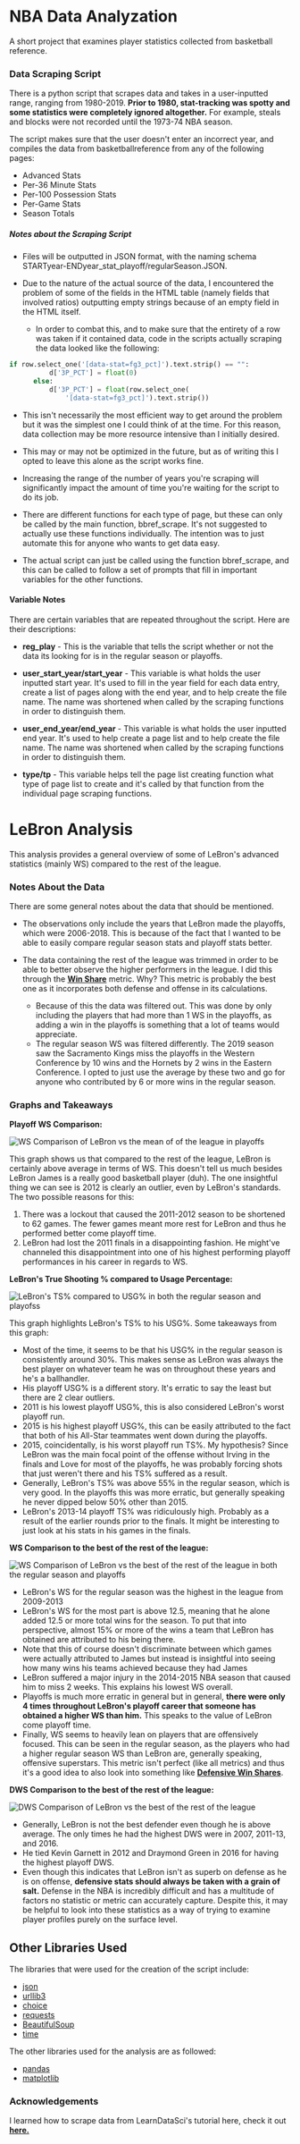 # NBA Data Analyzation
A short project that examines player statistics collected from basketball reference.

### Data Scraping Script
There is a python script that scrapes data and takes in a user-inputted range, ranging from 1980-2019.
**Prior to 1980, stat-tracking was spotty and some statistics were completely ignored altogether.** For example, steals and blocks were not recorded until the 1973-74 NBA season.  

The script makes sure that the user doesn't enter an incorrect year, and compiles the data from basketballreference from any of the following pages:
- Advanced Stats
- Per-36 Minute Stats
- Per-100 Possession Stats
- Per-Game Stats
- Season Totals

##### Notes about the Scraping Script
- Files will be outputted in JSON format, with the naming schema STARTyear-ENDyear_stat_playoff/regularSeason.JSON.

- Due to the nature of the actual source of the data, I encountered the problem of some of the fields in the HTML table (namely fields that involved ratios) outputting empty strings because of an empty field in the HTML itself.

  - In order to combat this, and to make sure that the entirety of a row was taken if it contained data, code in the scripts actually scraping the data looked like the following:
```python
if row.select_one('[data-stat=fg3_pct]').text.strip() == "":
          d['3P_PCT'] = float(0)
      else:
          d['3P_PCT'] = float(row.select_one(
              '[data-stat=fg3_pct]').text.strip())
```

  - This isn't necessarily the most efficient way to get around the problem but it was the simplest one I could think of at the time. For this reason, data collection may be more resource intensive than I initially desired.

  - This may or may not be optimized in the future, but as of writing this I opted to leave this alone as the script works fine.

- Increasing the range of the number of years you're scraping will significantly impact the amount of time you're waiting for the script to do its job.

- There are different functions for each type of page, but these can only be called by the main function, bbref_scrape. It's not suggested to actually use these functions individually. The intention was to just automate this for anyone who wants to get data easy.

- The actual script can just be called using the function bbref_scrape, and this can be called to follow a set of prompts that fill in important variables for the other functions.

#### Variable Notes
There are certain variables that are repeated throughout the script. Here are their descriptions:

- **reg_play** - This is the variable that tells the script whether or not the data its looking for is in the regular season or playoffs.

- **user_start_year/start_year** - This variable is what holds the user inputted start year. It's used to fill in the year field for each data entry, create a list of pages along with the end year, and to help create the file name. The name was shortened when called by the scraping functions in order to distinguish them.

- **user_end_year/end_year** - This variable is what holds the user inputted end year. It's used to help create a page list and to help create the file name. The name was shortened when called by the scraping functions in order to distinguish them.

- **type/tp** - This variable helps tell the page list creating function what type of page list to create and it's called by that function from the individual page scraping functions.

# LeBron Analysis
This analysis provides a general overview of some of LeBron's advanced statistics (mainly WS) compared to the rest of the league.

### Notes About the Data
There are some general notes about the data that should be mentioned.

- The observations only include the years that LeBron made the playoffs, which were 2006-2018. This is because of the fact that I wanted to be able to easily compare regular season stats and playoff stats better.

- The data containing the rest of the league was trimmed in order to be able to better observe the higher performers in the league. I did this through the [**Win Share**](https://www.google.com/url?sa=t&rct=j&q=&esrc=s&source=web&cd=1&cad=rja&uact=8&ved=2ahUKEwiyg5bn8MriAhVqhOAKHa2vB8wQFjAAegQIAhAB&url=https%3A%2F%2Fwww.basketball-reference.com%2Fabout%2Fws.html&usg=AOvVaw0jxffVleHWloZae-NqAxlJ) metric. Why? This metric is probably the best one as it incorporates both defense and offense in its calculations.
  - Because of this the data was filtered out. This was done by only including the players that had more than 1 WS in the playoffs, as adding a win in the playoffs is something that a lot of teams would appreciate.
  - The regular season WS was filtered differently. The 2019 season saw the Sacramento Kings miss the playoffs in the Western Conference by 10 wins and the Hornets by 2 wins in the Eastern Conference. I opted to just use the average by these two and go for anyone who contributed by 6 or more wins in the regular season.

### Graphs and Takeaways

**Playoff WS Comparison:**

![WS Comparison of LeBron vs the mean of of the league in playoffs](https://github.com/Mir-Khan/NBA-Data-Analysis/blob/master/WS_PF_LBJvsLeagueAVG.png)

This graph shows us that compared to the rest of the league, LeBron is certainly above average in terms of WS. This doesn't tell us much besides LeBron James is a really good basketball player (duh). The one insightful thing we can see is 2012 is clearly an outlier, even by LeBron's standards. The two possible reasons for this:
1. There was a lockout that caused the 2011-2012 season to be shortened to 62 games. The fewer games meant more rest for LeBron and thus he performed better come playoff time.
2. LeBron had lost the 2011 finals in a disappointing fashion. He might've channeled this disappointment into one of his highest performing playoff performances in his career in regards to WS.

**LeBron's True Shooting % compared to Usage Percentage:**

![LeBron's TS% compared to USG% in both the regular season and playofss](https://github.com/Mir-Khan/NBA-Data-Analysis/blob/master/TSPct_LBJ.png)

This graph highlights LeBron's TS% to his USG%. Some takeaways from this graph:
- Most of the time, it seems to be that his USG% in the regular season is consistently around 30%. This makes sense as LeBron was always the best player on whatever team he was on throughout these years and he's a ballhandler.
- His playoff USG% is a different story. It's erratic to say the least but there are 2 clear outliers.
 - 2011 is his lowest playoff USG%, this is also considered LeBron's worst playoff run.
 - 2015 is his highest playoff USG%, this can be easily attributed to the fact that both of his All-Star teammates went down during the playoffs.
- 2015, coincidentally, is his worst playoff run TS%. My hypothesis? Since LeBron was the main focal point of the offense without Irving in the finals and Love for most of the playoffs, he was probably forcing shots that just weren't there and his TS% suffered as a result.
 - Generally, LeBron's TS% was above 55% in the regular season, which is very good. In the playoffs this was more erratic, but generally speaking he never dipped below 50% other than 2015.
 - LeBron's 2013-14 playoff TS% was ridiculously high. Probably as a result of the earlier rounds prior to the finals. It might be interesting to just look at his stats in his games in the finals.


**WS Comparison to the best of the rest of the league:**

![WS Comparison of LeBron vs the best of the rest of the league in both the regular season and playoffs](https://github.com/Mir-Khan/NBA-Data-Analysis/blob/master/LBJ%20WS%20Comparisons.png)

- LeBron's WS for the regular season was the highest in the league from 2009-2013
- LeBron's WS for the most part is above 12.5, meaning that he alone added 12.5 or more total wins for the season. To put that into perspective, almost 15% or more of the wins a team that LeBron has obtained are attributed to his being there.
 - Note that this of course doesn't discriminate between which games were actually attributed to James but instead is insightful into seeing how many wins his teams achieved because they had James
- LeBron suffered a major injury in the 2014-2015 NBA season that caused him to miss 2 weeks. This explains his lowest WS overall.
- Playoffs is much more erratic in general but in general, **there were only 4 times throughout LeBron's playoff career that someone has obtained a higher WS than him.** This speaks to the value of LeBron come playoff time.
- Finally, WS seems to heavily lean on players that are offensively focused. This can be seen in the regular season, as the players who had a higher regular season WS than LeBron are, generally speaking, offensive superstars. This metric isn't perfect (like all metrics) and thus it's a good idea to also look into something like [**Defensive Win Shares**](https://www.sportingcharts.com/dictionary/nba/defensive-win-shares-dws.aspx).


**DWS Comparison to the best of the rest of the league:**

![DWS Comparison of LeBron vs the best of the rest of the league](https://github.com/Mir-Khan/NBA-Data-Analysis/blob/master/LBJ%20DWS%20Comparisons.png)

- Generally, LeBron is not the best defender even though he is above average. The only times he had the highest DWS were in 2007, 2011-13, and 2016.
- He tied Kevin Garnett in 2012 and Draymond Green in 2016 for having the highest playoff DWS.
- Even though this indicates that LeBron isn't as superb on defense as he is on offense, **defensive stats should always be taken with a grain of salt.** Defense in the NBA is incredibly difficult and has a multitude of factors no statistic or metric can accurately capture. Despite this, it may be helpful to look into these statistics as a way of trying to examine player profiles purely on the surface level.

## Other Libraries Used

The libraries that were used for the creation of the script include:

* [json](https://docs.python.org/3/library/json.html)
* [urllib3](https://pypi.org/project/urllib3/)
* [choice](https://pypi.org/project/choice/)
* [requests](https://pypi.org/project/requests/2.7.0/)
* [BeautifulSoup](https://pypi.org/project/beautifulsoup4/)
* [time](https://docs.python.org/3/library/time.html)

The other libraries used for the analysis are as followed:
* [pandas](https://pandas.pydata.org/)
* [matplotlib](https://matplotlib.org/)

### Acknowledgements
I learned how to scrape data from LearnDataSci's tutorial here, check it out **[here.](https://github.com/LearnDataSci/article-resources/blob/master/Ultimate%20Guide%20to%20Web%20Scraping/Part%201%20-%20Requests%20and%20BeautifulSoup/notebook.ipynb)**
